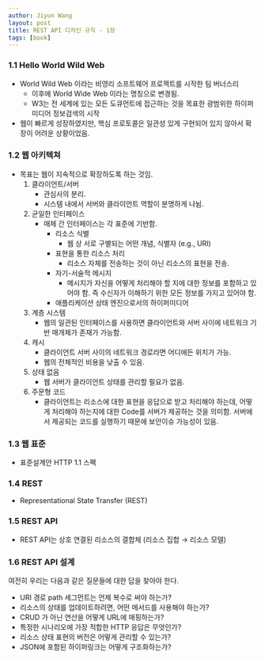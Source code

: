 ```yaml
---
author: Jiyun Wang
layout: post
title: REST API 디자인 규칙 - 1장
tags: [book]
---
```


### 1.1 Hello World Wild Web
- World Wild Web 이라는 비영리 소프트웨어 프로젝트를 시작한 팀 버너스리
    - 이후에 World Wide Web 이라는 명칭으로 변경됨.
    - W3는 전 세계에 있는 모든 도큐먼트에 접근하는 것을 목표한 광범위한 하이퍼미디어 정보검색의 시작
- 웹이 빠르게 성장하였지만, 핵심 프로토콜은 일관성 있게 구현되어 있지 않아서 확장이 어려운 상황이었음.

### 1.2 웹 아키텍쳐
- 목표는 웹이 지속적으로 확장하도록 하는 것임.
    1. 클라이언트/서버
        - 관심사의 분리.
        - 시스템 내에서 서버와 클라이언트 역할이 분명하게 나뉨.
    2. 균일한 인터페이스
        - 매체 간 인터페이스는 각 표준에 기반함.
            - 리소스 식별
                - 웹 상 서로 구별되는 어떤 개념, 식별자 (e.g., URI)
            - 표현을 통한 리소스 처리
                - 리소스 자체를 전송하는 것이 아닌 리소스의 표현을 전송.
            - 자기-서술적 메시지
                - 메시지가 자신을 어떻게 처리해야 할 지에 대한 정보를 포함하고 있어야 함. 즉 수신자가 이해하기 위한 모든 정보를 가지고 있어야 함.
            - 애플리케이션 상태 엔진으로서의 하이퍼미디어
    3. 계층 시스템
        - 웹의 일관된 인터페이스를 사용하면 클라이언트와 서버 사이에 네트워크 기반 매개체가 존재가 가능함.
    4. 캐시
        - 클라이언트 서버 사이의 네트워크 경로라면 어디에든 위치가 가능.
        - 웹의 전체적인 비용을 낮출 수 있음.
    5. 상태 없음
        - 웹 서버가 클라이언트 상태를 관리할 필요가 없음.
    6. 주문형 코드
        - 클라이언트는 리소스에 대한 표현을 응답으로 받고 처리해야 하는데, 어떻게 처리해야 하는지에 대한 Code를 서버가 제공하는 것을 의미함. 서버에서 제공되는 코드를 실행하기 때문에 보안이슈 가능성이 있음.

### 1.3 웹 표준
- 표준설계안 HTTP 1.1 스펙

### 1.4 REST
- Representational State Transfer (REST)

### 1.5 REST API
- REST API는 상호 연결된 리소스의 결합체 (리소스 집합 → 리소스 모델)

### 1.6 REST API 설계
여전히 우리는 다음과 같은 질문들에 대한 답을 찾아야 한다.
- URI 경로 path 세그먼트는 언제 복수로 써야 하는가?
- 리소스의 상태를 업데이트하려면, 어떤 메서드를 사용해야 하는가?
- CRUD 가 아닌 연산을 어떻게 URL에 매핑하는가?
- 특정한 시나리오에 가장 적합한 HTTP 응답은 무엇인가?
- 리소스 상태 표현의 버전은 어떻게 관리할 수 있는가?
- JSON에 포함된 하이퍼링크는 어떻게 구조화하는가?
    
    
